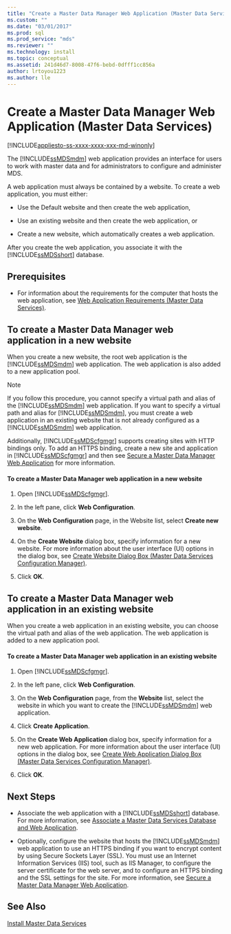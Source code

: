 ```yaml
---
title: "Create a Master Data Manager Web Application (Master Data Services) | Microsoft Docs"
ms.custom: ""
ms.date: "03/01/2017"
ms.prod: sql
ms.prod_service: "mds"
ms.reviewer: ""
ms.technology: install
ms.topic: conceptual
ms.assetid: 241d46d7-8008-47f6-bebd-0dfff1cc856a
author: lrtoyou1223
ms.author: lle
---
```

# Create a Master Data Manager Web Application (Master Data Services)

[!INCLUDE[appliesto-ss-xxxx-xxxx-xxx-md-winonly](../../includes/appliesto-ss-xxxx-xxxx-xxx-md-winonly.md)]

  The [!INCLUDE[ssMDSmdm](../../includes/ssmdsmdm-md.md)] web application provides an interface for users to work with master data and for administrators to configure and administer MDS.  
  
 A web application must always be contained by a website. To create a web application, you must either:  
  
-   Use the Default website and then create the web application,  
  
-   Use an existing website and then create the web application, or  
  
-   Create a new website, which automatically creates a web application.  
  
 After you create the web application, you associate it with the [!INCLUDE[ssMDSshort](../../includes/ssmdsshort-md.md)] database.  
  
## Prerequisites  
  
-   For information about the requirements for the computer that hosts the web application, see [Web Application Requirements &#40;Master Data Services&#41;](../../master-data-services/install-windows/web-application-requirements-master-data-services.md).  
  
## To create a Master Data Manager web application in a new website  
 When you create a new website, the root web application is the [!INCLUDE[ssMDSmdm](../../includes/ssmdsmdm-md.md)] web application. The web application is also added to a new application pool.  
  
> [!NOTE]  
>  If you follow this procedure, you cannot specify a virtual path and alias of the [!INCLUDE[ssMDSmdm](../../includes/ssmdsmdm-md.md)] web application. If you want to specify a virtual path and alias for [!INCLUDE[ssMDSmdm](../../includes/ssmdsmdm-md.md)], you must create a web application in an existing website that is not already configured as a [!INCLUDE[ssMDSmdm](../../includes/ssmdsmdm-md.md)] web application.  
  
 Additionally, [!INCLUDE[ssMDScfgmgr](../../includes/ssmdscfgmgr-md.md)] supports creating sites with HTTP bindings only. To add an HTTPS binding, create a new site and application in [!INCLUDE[ssMDScfgmgr](../../includes/ssmdscfgmgr-md.md)] and then see [Secure a Master Data Manager Web Application](../../master-data-services/install-windows/secure-a-master-data-manager-web-application.md) for more information.  
  
#### To create a Master Data Manager web application in a new website  
  
1.  Open [!INCLUDE[ssMDScfgmgr](../../includes/ssmdscfgmgr-md.md)].  
  
2.  In the left pane, click **Web Configuration**.  
  
3.  On the **Web Configuration** page, in the Website list, select **Create new website**.  
  
4.  On the **Create Website** dialog box, specify information for a new website. For more information about the user interface (UI) options in the dialog box, see [Create Website Dialog Box &#40;Master Data Services Configuration Manager&#41;](../../master-data-services/create-website-dialog-box-master-data-services-configuration-manager.md).  
  
5.  Click **OK**.  
  
## To create a Master Data Manager web application in an existing website  
 When you create a web application in an existing website, you can choose the virtual path and alias of the web application. The web application is added to a new application pool.  
  
#### To create a Master Data Manager web application in an existing website  
  
1.  Open [!INCLUDE[ssMDScfgmgr](../../includes/ssmdscfgmgr-md.md)].  
  
2.  In the left pane, click **Web Configuration**.  
  
3.  On the **Web Configuration** page, from the **Website** list, select the website in which you want to create the [!INCLUDE[ssMDSmdm](../../includes/ssmdsmdm-md.md)] web application.  
  
4.  Click **Create Application**.  
  
5.  On the **Create Web Application** dialog box, specify information for a new web application. For more information about the user interface (UI) options in the dialog box, see [Create Web Application Dialog Box &#40;Master Data Services Configuration Manager&#41;](../../master-data-services/create-web-application-dialog-box-master-data-services-configuration-manager.md).  
  
6.  Click **OK**.  
  
## Next Steps  
  
-   Associate the web application with a [!INCLUDE[ssMDSshort](../../includes/ssmdsshort-md.md)] database. For more information, see [Associate a Master Data Services Database and Web Application](../../master-data-services/install-windows/associate-a-master-data-services-database-and-web-application.md).  
  
-   Optionally, configure the website that hosts the [!INCLUDE[ssMDSmdm](../../includes/ssmdsmdm-md.md)] web application to use an HTTPS binding if you want to encrypt content by using Secure Sockets Layer (SSL). You must use an Internet Information Services (IIS) tool, such as IIS Manager, to configure the server certificate for the web server, and to configure an HTTPS binding and the SSL settings for the site. For more information, see [Secure a Master Data Manager Web Application](../../master-data-services/install-windows/secure-a-master-data-manager-web-application.md).  
  
## See Also  
 [Install Master Data Services](../../master-data-services/install-windows/install-master-data-services.md)  
  
  
